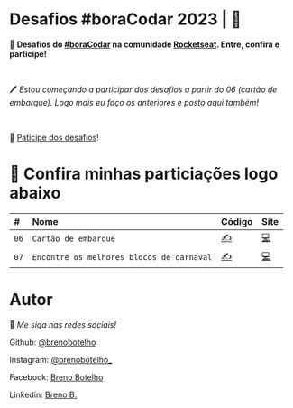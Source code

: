 # Desafios #boraCodar 2023 | 👾

📌 **Desafios do [#boraCodar](https://www.rocketseat.com.br/boracodar) na comunidade [Rocketseat](https://www.rocketseat.com.br). Entre, confira e participe!**

<br>

🖊 _Estou começando a participar dos desafios a partir do 06 (cartão de embarque). Logo mais eu faço os anteriores e posto aqui também!_

<br>

🎯 [Paticipe dos desafios](https://boracodar.dev/)!



# 💎 Confira minhas particiações logo abaixo 

|   #  |    Nome        | Código  | Site   |
| :--- | :------------- | :------ | :------|
| `06` | `Cartão de embarque` |  [✍](https://github.com/brenobotelho/boracodar/tree/main/desafio6) |[💻](https://brenobotelho.github.io/boracodar/desafio6/) |
| `07` | `Encontre os melhores blocos de carnaval` |  [✍](https://github.com/brenobotelho/boracodar/tree/main/desafio7) |[💻](https://brenobotelho.github.io/boracodar/desafio7/) |



# Autor

👾 _Me siga nas redes sociais!_

Github: [@brenobotelho](https://github.com/brenobotelho)

Instagram: [@brenobotelho_](https://instagram.com/@brenobotelho_)

Facebook: [Breno Botelho](https://facebook.com/BrenooBotelho)

Linkedin: [Breno B.](https://br.linkedin.com/in/breno-botelho?trk=public_profile_browsemap)
